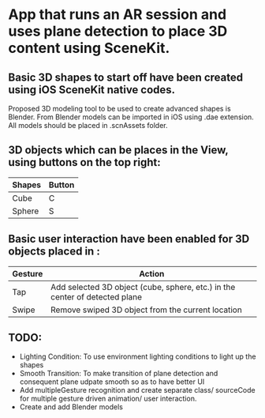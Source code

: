 # App that runs an AR session and uses plane detection to place 3D content using SceneKit.  

## Basic 3D shapes to start off have been created using iOS SceneKit native codes. 

Proposed 3D modeling tool to be used to create advanced shapes is Blender. From Blender models can be imported in iOS using .dae extension. All models should be placed in .scnAssets folder.

## 3D objects which can be places in the View, using buttons on the top right:

Shapes | Button
------------ | -------------
Cube | C
Sphere | S

## Basic user interaction have been enabled for 3D objects placed in :

Gesture | Action
------------ | -------------
Tap | Add selected 3D object (cube, sphere, etc.) in the center of detected plane 
Swipe | Remove swiped 3D object from the current location

## TODO:
* Lighting Condition: To use environment lighting conditions to light up the shapes
* Smooth Transition: To make transition of plane detection and consequent plane udpate smooth so as to have better UI
* Add multipleGesture recognition and create separate class/ sourceCode for multiple gesture driven animation/ user interaction.
* Create and add Blender models
